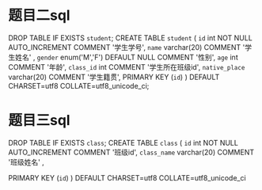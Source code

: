 # 题目二sql


DROP TABLE IF EXISTS `student`;
CREATE TABLE `student` (
`id` int   NOT NULL AUTO_INCREMENT COMMENT '学生学号',
`name` varchar(20) COMMENT '学生姓名' ,
`gender` enum('M','F') DEFAULT NULL COMMENT '性别',
`age` int    COMMENT '年龄',
`class_id` int    COMMENT '学生所在班级id',
`native_place` varchar(20)   COMMENT '学生籍贯',
PRIMARY KEY (`id`)
) DEFAULT CHARSET=utf8 COLLATE=utf8_unicode_ci;


# 题目三sql

DROP TABLE IF EXISTS `class`;
CREATE TABLE `class` (
`id` int   NOT NULL AUTO_INCREMENT COMMENT '班级id',
`class_name` varchar(20) COMMENT '班级姓名' ,

PRIMARY KEY (`id`)
) DEFAULT CHARSET=utf8 COLLATE=utf8_unicode_ci
